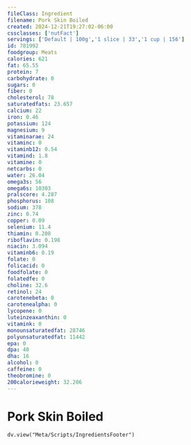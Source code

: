 ```yaml
---
fileClass: Ingredient
filename: Pork Skin Boiled
created: 2024-12-21T19:27:02-06:00
cssclasses: ['nutFact']
servings: ['Default | 100g','1 slice | 33','1 cup | 156']
id: 781992
foodgroup: Meats
calories: 621
fat: 65.55
protein: 7
carbohydrate: 0
sugars: 0
fiber: 0
cholesterol: 78
saturatedfats: 23.657
calcium: 22
iron: 0.46
potassium: 124
magnesium: 9
vitaminarae: 24
vitaminc: 0
vitaminb12: 0.54
vitamind: 1.8
vitamine: 0
netcarbs: 0
water: 26.04
omega3s: 56
omega6s: 10303
pralscore: 4.287
phosphorus: 108
sodium: 378
zinc: 0.74
copper: 0.09
selenium: 11.4
thiamin: 0.208
riboflavin: 0.198
niacin: 3.094
vitaminb6: 0.19
folate: 0
folicacid: 0
foodfolate: 0
folatedfe: 0
choline: 32.6
retinol: 24
carotenebeta: 0
carotenealpha: 0
lycopene: 0
luteinzeaxanthin: 0
vitamink: 0
monounsaturatedfat: 28746
polyunsaturatedfat: 11442
epa: 0
dpa: 40
dha: 16
alcohol: 0
caffeine: 0
theobromine: 0
200calorieweight: 32.206
---
```


# Pork Skin Boiled

```dataviewjs
dv.view("Meta/Scripts/IngredientsFooter")
```